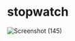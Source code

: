 # stopwatch

![Screenshot (145)](https://github.com/Mansi0218/stopwatch/assets/95520980/d8ef8ef8-b330-4806-b687-d56d48c698fb)

